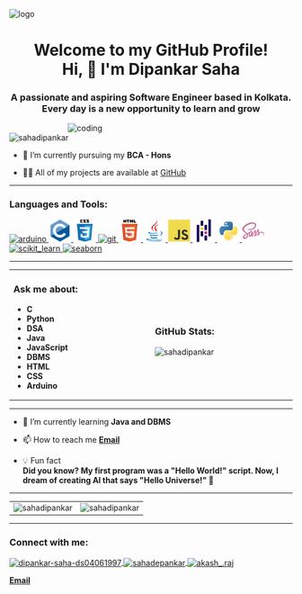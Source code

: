 ![logo](https://github.com/Sahadipankar/Sahadipankar/blob/main/My%20Github%20Banner.png)
<h1 align="center">Welcome to my GitHub Profile!<br>Hi, 👋 I'm Dipankar Saha</h1>
<h3 align="center">A passionate and aspiring Software Engineer based in Kolkata.<br>Every day is a new opportunity to learn and grow</h3>

<img align="right" alt="coding" width="400" src="https://user-images.githubusercontent.com/55389276/140866485-8fb1c876-9a8f-4d6a-98dc-08c4981eaf70.gif">

<p align="left">
  <img src="https://komarev.com/ghpvc/?username=sahadipankar&label=Profile%20views&color=0e75b6&style=flat" alt="sahadipankar" />
</p>

- 🔭 I’m currently pursuing my **BCA - Hons**

- 👨‍💻 All of my projects are available at [GitHub](https://github.com/Sahadipankar/College-Practice-Coding)

<hr>

<h3 align="left">Languages and Tools:</h3>
<p align="left">
  <a href="https://www.arduino.cc/" target="_blank" rel="noreferrer">
    <img src="https://cdn.worldvectorlogo.com/logos/arduino-1.svg" alt="arduino" width="40" height="40"/>
  </a>
  <a href="https://www.cprogramming.com/" target="_blank" rel="noreferrer">
    <img src="https://raw.githubusercontent.com/devicons/devicon/master/icons/c/c-original.svg" alt="c" width="40" height="40"/>
  </a>
  <a href="https://www.w3schools.com/css/" target="_blank" rel="noreferrer">
    <img src="https://raw.githubusercontent.com/devicons/devicon/master/icons/css3/css3-original-wordmark.svg" alt="css3" width="40" height="40"/>
  </a>
  <a href="https://git-scm.com/" target="_blank" rel="noreferrer">
    <img src="https://www.vectorlogo.zone/logos/git-scm/git-scm-icon.svg" alt="git" width="40" height="40"/>
  </a>
  <a href="https://www.w3.org/html/" target="_blank" rel="noreferrer">
    <img src="https://raw.githubusercontent.com/devicons/devicon/master/icons/html5/html5-original-wordmark.svg" alt="html5" width="40" height="40"/>
  </a>
  <a href="https://www.java.com" target="_blank" rel="noreferrer">
    <img src="https://raw.githubusercontent.com/devicons/devicon/master/icons/java/java-original.svg" alt="java" width="40" height="40"/>
  </a>
  <a href="https://developer.mozilla.org/en-US/docs/Web/JavaScript" target="_blank" rel="noreferrer">
    <img src="https://raw.githubusercontent.com/devicons/devicon/master/icons/javascript/javascript-original.svg" alt="javascript" width="40" height="40"/>
  </a>
  <a href="https://pandas.pydata.org/" target="_blank" rel="noreferrer">
    <img src="https://raw.githubusercontent.com/devicons/devicon/2ae2a900d2f041da66e950e4d48052658d850630/icons/pandas/pandas-original.svg" alt="pandas" width="40" height="40"/>
  </a>
  <a href="https://www.python.org" target="_blank" rel="noreferrer">
    <img src="https://raw.githubusercontent.com/devicons/devicon/master/icons/python/python-original.svg" alt="python" width="40" height="40"/>
  </a>
  <a href="https://sass-lang.com" target="_blank" rel="noreferrer">
    <img src="https://raw.githubusercontent.com/devicons/devicon/master/icons/sass/sass-original.svg" alt="sass" width="40" height="40"/>
  </a>
  <a href="https://scikit-learn.org/" target="_blank" rel="noreferrer">
    <img src="https://upload.wikimedia.org/wikipedia/commons/0/05/Scikit_learn_logo_small.svg" alt="scikit_learn" width="40" height="40"/>
  </a>
  <a href="https://seaborn.pydata.org/" target="_blank" rel="noreferrer">
    <img src="https://seaborn.pydata.org/_images/logo-mark-lightbg.svg" alt="seaborn" width="40" height="40"/>
  </a>
</p>

<hr>

<table width="100%" style="border-collapse: collapse; border: none;">
  <tr>
    <td width="50%" valign="top" style="border: none;">
      <h3>Ask me about:</h3>
      <ul>
        <li><strong>C</strong></li>
        <li><strong>Python</strong></li>
        <li><strong>DSA</strong></li>
        <li><strong>Java</strong></li>
        <li><strong>JavaScript</strong></li>
        <li><strong>DBMS</strong></li>
        <li><strong>HTML</strong></li>
        <li><strong>CSS</strong></li>
        <li><strong>Arduino</strong></li>
      </ul>
    </td>
    <td width="900" valign="center" style="border: none;">
      <h3>GitHub Stats:</h3>
      <img align="center" src="https://github-readme-stats.vercel.app/api/top-langs?username=sahadipankar&show_icons=true&locale=en&layout=compact" alt="sahadipankar" width="100%" style="border: none;" />
    </td>
  </tr>
</table>

<hr>

- 🌱 I’m currently learning **Java and DBMS**

- 📫 How to reach me **[Email](mailto:sahadepankar@gmail.com)**

- 💡 Fun fact<br>
  **Did you know? My first program was a "Hello World!" script. Now, I dream of creating AI that says "Hello Universe!" 🌌**

<hr>

<table width="100%" style="border-collapse: collapse; border: none;">
  <tr>
    <td width="50%" valign="top" style="border: none;">
      <img align="top" src="https://github-readme-stats.vercel.app/api?username=sahadipankar&show_icons=true&locale=en" alt="sahadipankar" width="100%" style="border: none;" />
    </td>
    <td width="50%" valign="center" style="border: none;">
      <img align="top" src="https://github-readme-streak-stats.herokuapp.com/?user=sahadipankar&" alt="sahadipankar" width="100%" style="border: none;" />
    </td>
  </tr>
</table>

<hr>

<h3 align="left">Connect with me:</h3>
<p align="left">
  <a href="https://linkedin.com/in/dipankar-saha-ds" target="blank">
    <img align="center" src="https://raw.githubusercontent.com/rahuldkjain/github-profile-readme-generator/master/src/images/icons/Social/linked-in-alt.svg" alt="dipankar-saha-ds04061997" height="30" width="40" />
  </a>
  <a href="https://fb.com/sahaadipankar" target="blank">
    <img align="center" src="https://raw.githubusercontent.com/rahuldkjain/github-profile-readme-generator/master/src/images/icons/Social/facebook.svg" alt="sahadepankar" height="30" width="40" />
  </a>
  <a href="https://instagram.com/akash_.raj" target="blank">
    <img align="center" src="https://raw.githubusercontent.com/rahuldkjain/github-profile-readme-generator/master/src/images/icons/Social/instagram.svg" alt="akash_.raj" height="30" width="40" />
  </a><br>
</p>

**[Email](mailto:sahadepankar@gmail.com)**
